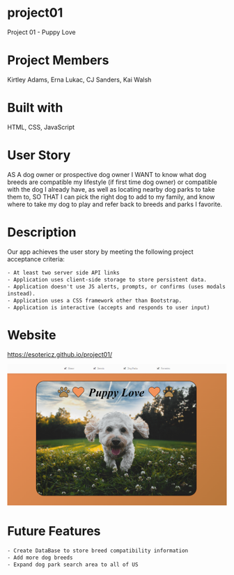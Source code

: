 # project01
Project 01 - Puppy Love 

# Project Members
Kirtley Adams, Erna Lukac, CJ Sanders, Kai Walsh

# Built with
HTML, CSS, JavaScript

# User Story
AS A dog owner or prospective dog owner
I WANT to know what dog breeds are compatible my lifestyle (if first time dog owner) or compatible with the dog I already have, as well as locating nearby dog parks to take them to,
SO THAT I can pick the right dog to add to my family, and know where to take my dog to play and refer back to breeds and parks I favorite. 

# Description
Our app achieves the user story by meeting the following project acceptance criteria: 

    - At least two server side API links 
    - Application uses client-side storage to store persistent data.
    - Application doesn't use JS alerts, prompts, or confirms (uses modals instead).
    - Application uses a CSS framework other than Bootstrap.
    - Application is interactive (accepts and responds to user input)

# Website
https://esotericz.github.io/project01/

![Alt text](/images/screenshot.png?raw=true "Project 01 Screenshot")


# Future Features
    - Create DataBase to store breed compatibility information
    - Add more dog breeds
    - Expand dog park search area to all of US
